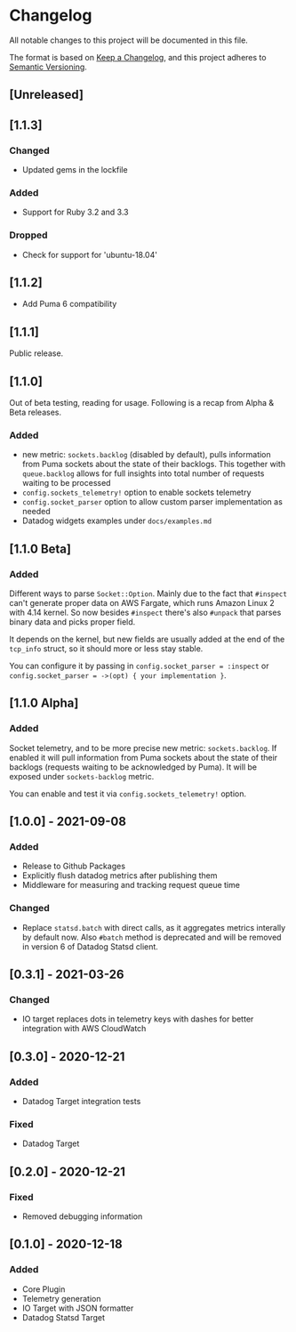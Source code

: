 # Changelog

All notable changes to this project will be documented in this file.

The format is based on [Keep a Changelog](https://keepachangelog.com/en/1.0.0/),
and this project adheres to [Semantic Versioning](https://semver.org/spec/v2.0.0.html).

## [Unreleased]

## [1.1.3]

### Changed
- Updated gems in the lockfile

### Added
- Support for Ruby 3.2 and 3.3

### Dropped
- Check for support for 'ubuntu-18.04'

## [1.1.2]

- Add Puma 6 compatibility
## [1.1.1]

Public release.

## [1.1.0]

Out of beta testing, reading for usage. Following is a recap from Alpha & Beta releases.

### Added
- new metric: `sockets.backlog` (disabled by default), pulls information from Puma
  sockets about the state of their backlogs. This together with `queue.backlog`
  allows for full insights into total number of requests waiting to be processed
- `config.sockets_telemetry!` option to enable sockets telemetry
- `config.socket_parser` option to allow custom parser implementation as needed
- Datadog widgets examples under `docs/examples.md`

## [1.1.0 Beta]

### Added

Different ways to parse `Socket::Option`. Mainly due to the fact that `#inspect` can't
generate proper data on AWS Fargate, which runs Amazon Linux 2 with 4.14 kernel. So now
besides `#inspect` there's also `#unpack` that parses binary data and picks proper field.

It depends on the kernel, but new fields are usually added at the end of the `tcp_info`
struct, so it should more or less stay stable.

You can configure it by passing in `config.socket_parser = :inspect` or
`config.socket_parser = ->(opt) { your implementation }`.

## [1.1.0 Alpha]

### Added

Socket telemetry, and to be more precise new metric: `sockets.backlog`. If enabled it will
pull information from Puma sockets about the state of their backlogs (requests waiting to
be acknowledged by Puma). It will be exposed under `sockets-backlog` metric.

You can enable and test it via `config.sockets_telemetry!` option.

## [1.0.0] - 2021-09-08
### Added
- Release to Github Packages
- Explicitly flush datadog metrics after publishing them
- Middleware for measuring and tracking request queue time

### Changed
- Replace `statsd.batch` with direct calls, as it aggregates metrics interally by default now.
  Also `#batch` method is deprecated and will be removed in version 6 of Datadog Statsd client.

## [0.3.1] - 2021-03-26
### Changed
- IO target replaces dots in telemetry keys with dashes for better integration with AWS CloudWatch

## [0.3.0] - 2020-12-21
### Added
- Datadog Target integration tests

### Fixed
- Datadog Target

## [0.2.0] - 2020-12-21
### Fixed
- Removed debugging information

## [0.1.0] - 2020-12-18
### Added
- Core Plugin
- Telemetry generation
- IO Target with JSON formatter
- Datadog Statsd Target
